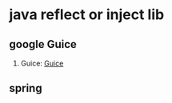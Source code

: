 # java reflect or inject lib

## google Guice
1. Guice: [Guice](https://github.com/google/guice "Guice")

## spring
